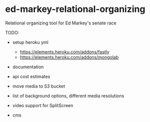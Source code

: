 # ed-markey-relational-organizing
Relational organizing tool for Ed Markey's senate race


TODO:

- setup heroku yml
  - https://elements.heroku.com/addons/fastly
  - https://elements.heroku.com/addons/mongolab

- documentation

- api cost estimates

- move media to S3 bucket
- list of background options, different media resolutions
- video support for SplitScreen

- cms
